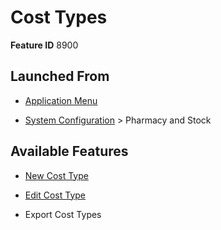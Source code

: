 # Cost Types

**Feature ID** 8900

## Launched From

- [Application Menu](Application%20Menu.md)

- [System Configuration](System%20Configuration.md) > Pharmacy and Stock

## Available Features

- [New Cost Type](New%20Cost%20Type.md)

- [Edit Cost Type](Edit%20Cost%20Type.md)

- Export Cost Types

































































